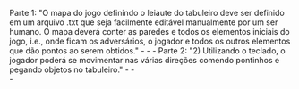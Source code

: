 Parte 1: "O mapa do jogo definindo o leiaute do tabuleiro deve ser definido em um arquivo .txt que seja facilmente editável manualmente por um ser humano. O mapa deverá conter as paredes e todos os elementos iniciais do jogo, i.e., onde ficam os adversários, o jogador e todos os outros elementos que dão pontos ao serem obtidos."
    -
    -
    -
Parte 2: "2) Utilizando o teclado, o jogador poderá se movimentar nas várias direções comendo pontinhos e pegando objetos no tabuleiro."
    -
    -  
    -
    